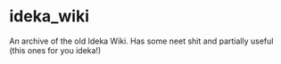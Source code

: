 # ideka_wiki
An archive of the old Ideka Wiki.
Has some neet shit and partially useful (this ones for you ideka!)
